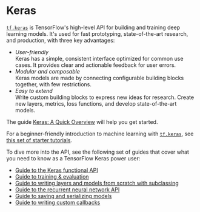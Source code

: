 # Keras

<a href="../../../api_docs/python/tf/keras.md"><code>tf.keras</code></a> is TensorFlow's high-level API for building and training deep learning models. It's used for fast prototyping, state-of-the-art research, and production, with three key advantages:

-   *User-friendly*<br> Keras has a simple, consistent interface optimized for common use cases. It provides clear and actionable feedback for user errors.
-   *Modular and composable*<br> Keras models are made by connecting configurable building blocks together, with few restrictions.
-   *Easy to extend*<br> Write custom building blocks to express new ideas for research. Create new layers, metrics, loss functions, and develop state-of-the-art models.

The guide [Keras: A Quick Overview](./overview.ipynb) will help you get started.

For a beginner-friendly introduction to machine learning with <a href="../../../api_docs/python/tf/keras.md"><code>tf.keras</code></a>, see [this set of starter tutorials](https://www.tensorflow.org/tutorials/keras).

To dive more into the API, see the following set of guides that cover what you
need to know as a TensorFlow Keras power user:

-   [Guide to the Keras functional API](./functional.ipynb)
-   [Guide to training & evaluation](./training_and_evaluation.ipynb)
-   [Guide to writing layers and models from scratch with subclassing](./custom_layers_and_models.ipynb)
-   [Guide to the recurrent neural network API](./rnn.ipynb)
-   [Guide to saving and serializing models](./saving_and_serializing.ipynb)
-   [Guide to writing custom callbacks](./custom_callback.ipynb)
